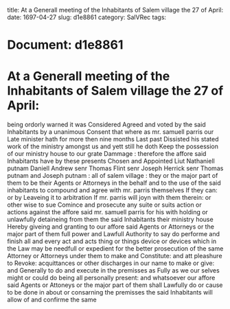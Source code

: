 title: At a Generall meeting of the Inhabitants of Salem village the 27 of April:
date: 1697-04-27
slug: d1e8861
category: SalVRec
tags: 




# Document: d1e8861


# At a Generall meeting of the Inhabitants of Salem village the 27 of April: 

being ordorly warned it was Considered Agreed and voted by the said Inhabitants by a unanimous Consent that where as mr. samuell parris our Late minister hath for more then nine months Last past Dissisted his stated work of the ministry amongst us and yett still he doth Keep the possession of our ministry house to our grate Dammage : therefore the affore said Inhabitants have by these presents Chosen and Appointed Liut Nathaniell putnam Daniell Andrew senr Thomas Flint senr Joseph Herrick senr Thomas putnam and Joseph putnam : all of salem village : they or the major part of them to be their Agents or Attorneys in the behalf and to the use of the said inhabitants to compound and agree with mr. parris themselves If they can: or by Leaveing it to arbitration If mr. parris will joyn with them therein: or other wise to sue Comince and prosecute any suite or suits action or actions against the affore said mr. samuell parris for his with holding or unlawfully detaineing from them the said Inhabitants their ministry house Hereby giveing and granting to our affore said Agents or Attorneys or the major part of them full power and Lawfull Authority to say do performe and finish all and every act and acts thing or things device or devices which in the Law may be needfull or expedient for the better prosecution of the same Attorney or Attorneys under them to make and Constitute: and att pleashure to Revoke: acquittances or other discharges in our name to make or give: and Generally to do and execute in the premisses as Fully as we our selves might or could do being all personally present: and whatsoever our affore said Agents or Attoneys or the major part of them shall Lawfully do or cause to be done in about or consarning the premisses the said Inhabitants will allow of and confirme the same

